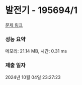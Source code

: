 # 발전기 - 195694/1 

[문제 링크](https://level.goorm.io/exam/195694/%EB%B0%9C%EC%A0%84%EA%B8%B0/quiz/1) 

### 성능 요약

메모리: 21.14 MB, 시간: 0.31 ms

### 제출 일자

2024년 10월 04일 23:27:23

